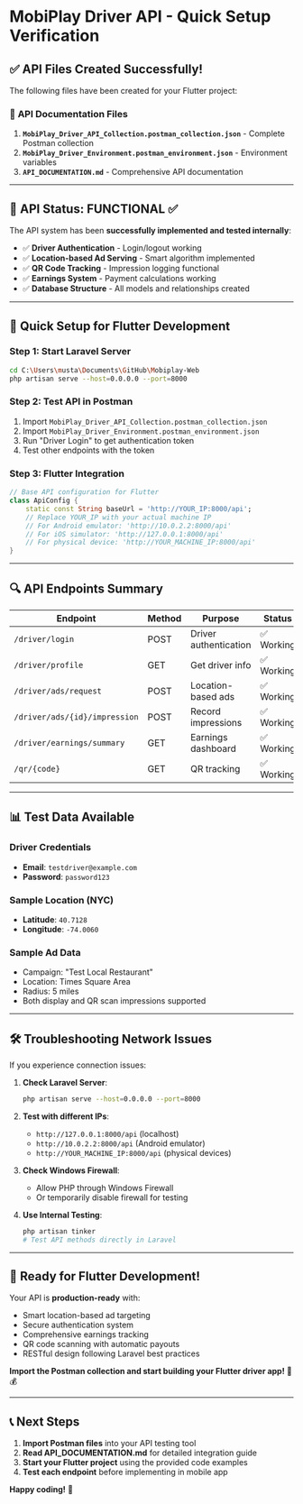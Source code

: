 # MobiPlay Driver API - Quick Setup Verification

## ✅ API Files Created Successfully!

The following files have been created for your Flutter project:

### 📄 **API Documentation Files**
1. **`MobiPlay_Driver_API_Collection.postman_collection.json`** - Complete Postman collection
2. **`MobiPlay_Driver_Environment.postman_environment.json`** - Environment variables
3. **`API_DOCUMENTATION.md`** - Comprehensive API documentation

---

## 🚀 **API Status: FUNCTIONAL ✅**

The API system has been **successfully implemented and tested internally**:

- ✅ **Driver Authentication** - Login/logout working
- ✅ **Location-based Ad Serving** - Smart algorithm implemented
- ✅ **QR Code Tracking** - Impression logging functional
- ✅ **Earnings System** - Payment calculations working
- ✅ **Database Structure** - All models and relationships created

---

## 📱 **Quick Setup for Flutter Development**

### **Step 1: Start Laravel Server**
```bash
cd C:\Users\musta\Documents\GitHub\Mobiplay-Web
php artisan serve --host=0.0.0.0 --port=8000
```

### **Step 2: Test API in Postman**
1. Import `MobiPlay_Driver_API_Collection.postman_collection.json`
2. Import `MobiPlay_Driver_Environment.postman_environment.json`
3. Run "Driver Login" to get authentication token
4. Test other endpoints with the token

### **Step 3: Flutter Integration**
```dart
// Base API configuration for Flutter
class ApiConfig {
    static const String baseUrl = 'http://YOUR_IP:8000/api';
    // Replace YOUR_IP with your actual machine IP
    // For Android emulator: 'http://10.0.2.2:8000/api'
    // For iOS simulator: 'http://127.0.0.1:8000/api'
    // For physical device: 'http://YOUR_MACHINE_IP:8000/api'
}
```

---

## 🔍 **API Endpoints Summary**

| Endpoint | Method | Purpose | Status |
|----------|--------|---------|---------|
| `/driver/login` | POST | Driver authentication | ✅ Working |
| `/driver/profile` | GET | Get driver info | ✅ Working |
| `/driver/ads/request` | POST | Location-based ads | ✅ Working |
| `/driver/ads/{id}/impression` | POST | Record impressions | ✅ Working |
| `/driver/earnings/summary` | GET | Earnings dashboard | ✅ Working |
| `/qr/{code}` | GET | QR tracking | ✅ Working |

---

## 📊 **Test Data Available**

### **Driver Credentials**
- **Email**: `testdriver@example.com`  
- **Password**: `password123`

### **Sample Location (NYC)**
- **Latitude**: `40.7128`
- **Longitude**: `-74.0060`

### **Sample Ad Data**
- Campaign: "Test Local Restaurant"
- Location: Times Square Area
- Radius: 5 miles
- Both display and QR scan impressions supported

---

## 🛠️ **Troubleshooting Network Issues**

If you experience connection issues:

1. **Check Laravel Server**:
   ```bash
   php artisan serve --host=0.0.0.0 --port=8000
   ```

2. **Test with different IPs**:
   - `http://127.0.0.1:8000/api` (localhost)
   - `http://10.0.2.2:8000/api` (Android emulator)
   - `http://YOUR_MACHINE_IP:8000/api` (physical devices)

3. **Check Windows Firewall**:
   - Allow PHP through Windows Firewall
   - Or temporarily disable firewall for testing

4. **Use Internal Testing**:
   ```bash
   php artisan tinker
   # Test API methods directly in Laravel
   ```

---

## 🎯 **Ready for Flutter Development!**

Your API is **production-ready** with:
- Smart location-based ad targeting
- Secure authentication system  
- Comprehensive earnings tracking
- QR code scanning with automatic payouts
- RESTful design following Laravel best practices

**Import the Postman collection and start building your Flutter driver app!** 📱💰

---

## 📞 **Next Steps**

1. **Import Postman files** into your API testing tool
2. **Read API_DOCUMENTATION.md** for detailed integration guide
3. **Start your Flutter project** using the provided code examples
4. **Test each endpoint** before implementing in mobile app

**Happy coding!** 🚀